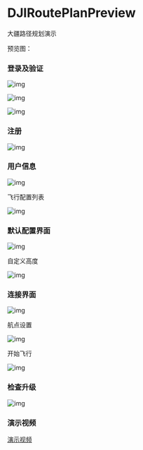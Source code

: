 # DJIRoutePlanPreview
大疆路径规划演示

预览图：

### 登录及验证

![img](https://rainlu.gitee.io/previewimgs/大疆无人机路线规划/images/登录方式.png)



![img](https://rainlu.gitee.io/previewimgs/大疆无人机路线规划/images/登录验证.png)



![img](https://rainlu.gitee.io/previewimgs/大疆无人机路线规划/images/验证码登录.png)



### 注册

![img](https://rainlu.gitee.io/previewimgs/大疆无人机路线规划/images/注册界面.jpg)



### 用户信息

![img](https://rainlu.gitee.io/previewimgs/大疆无人机路线规划/images/用户信息界面.png)



飞行配置列表

![img](https://rainlu.gitee.io/previewimgs/大疆无人机路线规划/images/本地与远程配置列表.png)



### 默认配置界面

![img](https://rainlu.gitee.io/previewimgs/大疆无人机路线规划/images/飞行参数修改界面.png)



自定义高度

![img](https://rainlu.gitee.io/previewimgs/大疆无人机路线规划/images/飞行高度自定义.png)



### 连接界面

![img](https://rainlu.gitee.io/previewimgs/大疆无人机路线规划/images/演示模式与真机.png)



航点设置

![img](https://rainlu.gitee.io/previewimgs/大疆无人机路线规划/images/航点配置界面.png)



开始飞行

![img](https://rainlu.gitee.io/previewimgs/大疆无人机路线规划/images/飞行流程.png)



### 检查升级

![img](https://rainlu.gitee.io/previewimgs/大疆无人机路线规划/images/检查更新及下载.png)



### 演示视频

[演示视频](https://gitee.com/rainlu/previewImgs/blob/master/大疆无人机路线规划/videos/真机飞行演示.mp4)